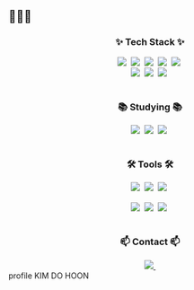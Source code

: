 ## 👋👋👋

<!--
**DOHOON0127/DOHOON0127** is a ✨ _special_ ✨ repository because its `README.md` (this file) appears on your GitHub profile.

Here are some ideas to get you started:

- 🔭 I’m currently working on ...
- 🌱 I’m currently learning ...
- 👯 I’m looking to collaborate on ...
- 🤔 I’m looking for help with ...
- 💬 Ask me about ...
- 📫 How to reach me: ...
- 😄 Pronouns: ...
- ⚡ Fun fact: ...
-->

<!--내용 부분-->
<h3 align="center">✨ Tech Stack ✨</h3>
<div align="center">
  <img src="https://img.shields.io/badge/javascript-F7DF1E.svg?style=for-the-badge&logo=javascript&logoColor=20232a" />&nbsp
  <img src="https://img.shields.io/badge/html5-E34F26.svg?style=for-the-badge&logo=html5&logoColor=white" />&nbsp
  <img src="https://img.shields.io/badge/c-%2300599C.svg?style=for-the-badge&logo=c&logoColor=white" />&nbsp
  <img src="https://img.shields.io/badge/c++-%2300599C.svg?style=for-the-badge&logo=c%2B%2B&logoColor=white" />&nbsp
  <img src="https://img.shields.io/badge/java-%23ED8B00.svg?style=for-the-badge&logo=openjdk&logoColor=white" />&nbsp
</div>

<div align="center">
  <img src="https://img.shields.io/badge/css3-1572B6.svg?style=for-the-badge&logo=css3&logoColor=white" />&nbsp
  <img src="https://img.shields.io/badge/python-3670A0?style=for-the-badge&logo=python&logoColor=ffdd54" />&nbsp
  <img src="https://img.shields.io/badge/python-3670A0?style=for-the-badge&logo=python&logoColor=ffdd54" />&nbsp

</div>

<br>

<h3 align="center">📚 Studying 📚</h3>
<div align="center">
  <img src="https://img.shields.io/badge/react-20232a.svg?style=for-the-badge&logo=react&logoColor=61DAFB" />&nbsp
  <img src="https://img.shields.io/badge/node.js-6DA55F?style=for-the-badge&logo=node.js&logoColor=white" />&nbsp
  <img src="  https://img.shields.io/badge/spring-%236DB33F.svg?style=for-the-badge&logo=spring&logoColor=white" />&nbsp
</div>

<br>

<h3 align="center">🛠 Tools 🛠</h3>
<div align="center">
  <img src="https://img.shields.io/badge/git-F05033.svg?style=for-the-badge&logo=git&logoColor=white" />&nbsp
  <img src="https://img.shields.io/badge/github-181717.svg?style=for-the-badge&logo=github&logoColor=white" />&nbsp
  <img src="https://img.shields.io/badge/Notion-F3F3F3.svg?style=for-the-badge&logo=notion&logoColor=black" />&nbsp
</div>

<br>

<div align="center">
  <img src="https://img.shields.io/badge/VSCode-2C2C32.svg?style=for-the-badge&logo=visual-studio-code&logoColor=22ABF3" />&nbsp
  <img src="https://img.shields.io/badge/IntelliJIDEA-000000.svg?style=for-the-badge&logo=intellij-idea&logoColor=white" />&nbsp
  <img src="https://img.shields.io/badge/CLion-black?style=for-the-badge&logo=clion&logoColor=white" />&nbsp
</div>

<br>

<h3 align="center">📫 Contact 📫</h3>
<div align="center">
  <a href="mailto:kkdh1215@gmail.com">
    <img
      src="https://img.shields.io/badge/kkdh1215@gmail.com-D14836?style=for-the-badge&logo=gmail&logoColor=white"/>&nbsp
  </a>
</div>
profile
KIM DO HOON
